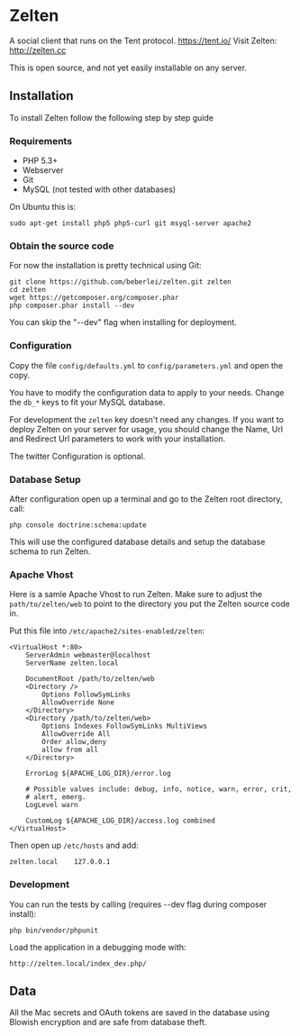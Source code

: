 # Zelten

A social client that runs on the Tent protocol. https://tent.io/
Visit Zelten: http://zelten.cc

This is open source, and not yet easily installable on any
server.

## Installation

To install Zelten follow the following step by step guide

### Requirements

- PHP 5.3+
- Webserver
- Git
- MySQL (not tested with other databases)

On Ubuntu this is:

    sudo apt-get install php5 php5-curl git msyql-server apache2

### Obtain the source code

For now the installation is pretty technical using Git:

    git clone https://github.com/beberlei/zelten.git zelten
    cd zelten
    wget https://getcomposer.org/composer.phar
    php composer.phar install --dev

You can skip the "--dev" flag when installing for deployment.

### Configuration

Copy the file ``config/defaults.yml`` to ``config/parameters.yml``
and open the copy.

You have to modify the configuration data to apply to your needs.
Change the ``db_*`` keys to fit your MySQL database.

For development the ``zelten`` key doesn't need any changes.
If you want to deploy Zelten on your server for usage, you should
change the Name, Url and Redirect Url parameters to work with your
installation.

The twitter Configuration is optional.

### Database Setup

After configuration open up a terminal and go to the Zelten root directory,
call:

    php console doctrine:schema:update

This will use the configured database details and setup the database schema
to run Zelten.

### Apache Vhost

Here is a samle Apache Vhost to run Zelten. Make sure to adjust
the ``path/to/zelten/web`` to point to the directory you put
the Zelten source code in.

Put this file into ``/etc/apache2/sites-enabled/zelten``:

    <VirtualHost *:80>
        ServerAdmin webmaster@localhost
        ServerName zelten.local

        DocumentRoot /path/to/zelten/web
        <Directory />
            Options FollowSymLinks
            AllowOverride None
        </Directory>
        <Directory /path/to/zelten/web>
            Options Indexes FollowSymLinks MultiViews
            AllowOverride All
            Order allow,deny
            allow from all
        </Directory>

        ErrorLog ${APACHE_LOG_DIR}/error.log

        # Possible values include: debug, info, notice, warn, error, crit,
        # alert, emerg.
        LogLevel warn

        CustomLog ${APACHE_LOG_DIR}/access.log combined
    </VirtualHost>

Then open up ``/etc/hosts`` and add:

    zelten.local    127.0.0.1

### Development

You can run the tests by calling (requires --dev flag during composer install):

    php bin/vendor/phpunit

Load the application in a debugging mode with:

    http://zelten.local/index_dev.php/

## Data

All the Mac secrets and OAuth tokens are saved in the database using
Blowish encryption and are safe from database theft.

